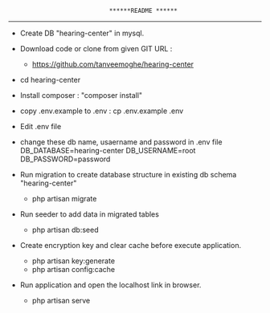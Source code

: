 

                                ******README ******
-----------------------------------------------------------------
- Create DB "hearing-center" in mysql.

- Download code or clone from given GIT URL : 
	- https://github.com/tanveemoghe/hearing-center

- cd hearing-center

- Install composer : "composer install"

- copy .env.example to .env : cp .env.example .env

- Edit .env file

- change these db name, usaername and password in .env file
	DB_DATABASE=hearing-center
	DB_USERNAME=root
	DB_PASSWORD=password
- Run migration to create database structure in existing db schema "hearing-center"
	- php artisan migrate

- Run seeder to add data in migrated tables
	- php artisan db:seed

- Create encryption key and clear cache before execute application.
	- php artisan key:generate
	- php artisan config:cache

- Run application and open the localhost link in browser.
	- php artisan serve


